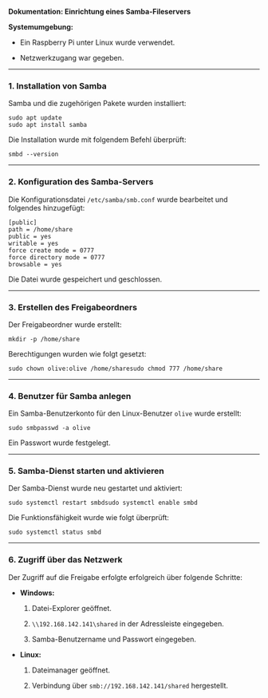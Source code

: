 **Dokumentation: Einrichtung eines Samba-Fileservers**

**Systemumgebung:**

- Ein Raspberry Pi unter Linux wurde verwendet.
  
- Netzwerkzugang war gegeben.
  

---

### 1. **Installation von Samba**

Samba und die zugehörigen Pakete wurden installiert:

```
sudo apt update
sudo apt install samba
```

Die Installation wurde mit folgendem Befehl überprüft:

```
smbd --version
```

---

### 2. **Konfiguration des Samba-Servers**

Die Konfigurationsdatei `/etc/samba/smb.conf` wurde bearbeitet und folgendes hinzugefügt:

```
[public]
path = /home/share
public = yes
writable = yes
force create mode = 0777
force directory mode = 0777
browsable = yes
```

Die Datei wurde gespeichert und geschlossen.

---

### 3. **Erstellen des Freigabeordners**

Der Freigabeordner wurde erstellt:

```
mkdir -p /home/share
```

Berechtigungen wurden wie folgt gesetzt:

```
sudo chown olive:olive /home/sharesudo chmod 777 /home/share
```

---

### 4. **Benutzer für Samba anlegen**

Ein Samba-Benutzerkonto für den Linux-Benutzer `olive` wurde erstellt:

```
sudo smbpasswd -a olive
```

Ein Passwort wurde festgelegt.

---

### 5. **Samba-Dienst starten und aktivieren**

Der Samba-Dienst wurde neu gestartet und aktiviert:

```
sudo systemctl restart smbdsudo systemctl enable smbd
```

Die Funktionsfähigkeit wurde wie folgt überprüft:

```
sudo systemctl status smbd
```

---

### 6. **Zugriff über das Netzwerk**

Der Zugriff auf die Freigabe erfolgte erfolgreich über folgende Schritte:

- **Windows:**
  
  1. Datei-Explorer geöffnet.
    
  2. `\\192.168.142.141\shared` in der Adressleiste eingegeben.
    
  3. Samba-Benutzername und Passwort eingegeben.
    
- **Linux:**
  
  1. Dateimanager geöffnet.
    
  2. Verbindung über `smb://192.168.142.141/shared` hergestellt.

